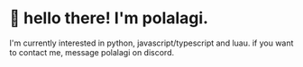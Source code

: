 # 👋 hello there! I'm polalagi.
I'm currently interested in python, javascript/typescript and luau. if you want to contact me, message polalagi on discord.

<!---
polalagi-dev/polalagi-dev is a ✨ special ✨ repository because its `README.md` (this file) appears on your GitHub profile.
You can click the Preview link to take a look at your changes.
--->
